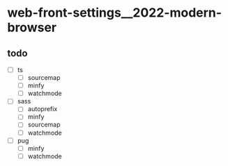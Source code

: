 # web-front-settings__2022-modern-browser

## todo

- [ ] ts
  - [ ] sourcemap
  - [ ] minfy
  - [ ] watchmode
- [ ] sass
  - [ ] autoprefix
  - [ ] minfy
  - [ ] sourcemap
  - [ ] watchmode
- [ ] pug
  - [ ] minfy
  - [ ] watchmode
